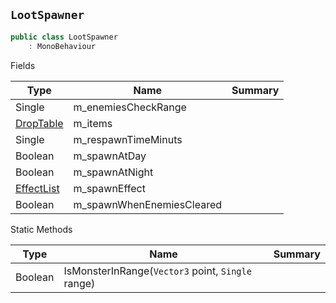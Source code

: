 ## `LootSpawner`

```csharp
public class LootSpawner
    : MonoBehaviour

```

Fields

| Type | Name | Summary | 
| --- | --- | --- | 
| Single | m_enemiesCheckRange |  | 
| [DropTable](./DropTable.md) | m_items |  | 
| Single | m_respawnTimeMinuts |  | 
| Boolean | m_spawnAtDay |  | 
| Boolean | m_spawnAtNight |  | 
| [EffectList](./EffectList.md) | m_spawnEffect |  | 
| Boolean | m_spawnWhenEnemiesCleared |  | 


Static Methods

| Type | Name | Summary | 
| --- | --- | --- | 
| Boolean | IsMonsterInRange(`Vector3` point, `Single` range) |  | 


